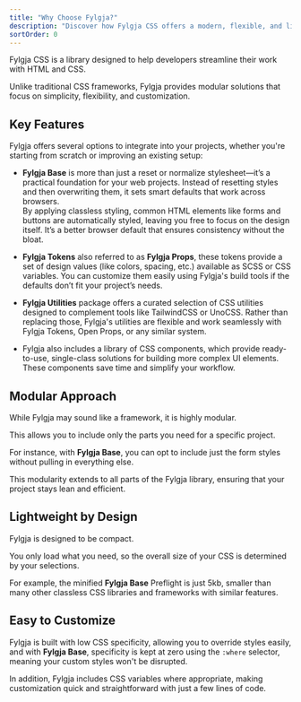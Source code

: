 ```yaml
---
title: "Why Choose Fylgja?"
description: "Discover how Fylgja CSS offers a modern, flexible, and lightweight solution for building web projects with ease."
sortOrder: 0
---
```


Fylgja CSS is a library designed to help developers streamline their work with HTML and CSS.

Unlike traditional CSS frameworks,
Fylgja provides modular solutions that focus on simplicity, flexibility, and customization.

## Key Features

Fylgja offers several options to integrate into your projects,
whether you're starting from scratch or improving an existing setup:

- **Fylgja Base** is more than just a reset or normalize stylesheet—it’s a practical foundation for your web projects.
  Instead of resetting styles and then overwriting them, it sets smart defaults that work across browsers.  
  By applying classless styling, common HTML elements like forms and buttons are automatically styled,
  leaving you free to focus on the design itself. It’s a better browser default that ensures consistency without the bloat.

- **Fylgja Tokens** also referred to as **Fylgja Props**,
  these tokens provide a set of design values (like colors, spacing, etc.) available as SCSS or CSS variables.
  You can customize them easily using Fylgja's build tools if the defaults don’t fit your project’s needs.

- **Fylgja Utilities** package offers a curated selection of CSS utilities
  designed to complement tools like TailwindCSS or UnoCSS.
  Rather than replacing those, Fylgja's utilities are flexible and work seamlessly with Fylgja Tokens, Open Props, or any similar system.

- Fylgja also includes a library of CSS components, which provide ready-to-use,
  single-class solutions for building more complex UI elements.
  These components save time and simplify your workflow.

## Modular Approach

While Fylgja may sound like a framework, it is highly modular.

This allows you to include only the parts you need for a specific project.

For instance, with **Fylgja Base**, you can opt to include just the form styles without pulling in everything else.

This modularity extends to all parts of the Fylgja library,
ensuring that your project stays lean and efficient.

## Lightweight by Design

Fylgja is designed to be compact.

You only load what you need, so the overall size of your CSS is determined by your selections.

For example, the minified **Fylgja Base** Preflight is just 5kb,
smaller than many other classless CSS libraries and frameworks with similar features.

## Easy to Customize

Fylgja is built with low CSS specificity, allowing you to override styles easily,
and with **Fylgja Base**, specificity is kept at zero using the `:where` selector,
meaning your custom styles won't be disrupted.

In addition, Fylgja includes CSS variables where appropriate,
making customization quick and straightforward with just a few lines of code.
